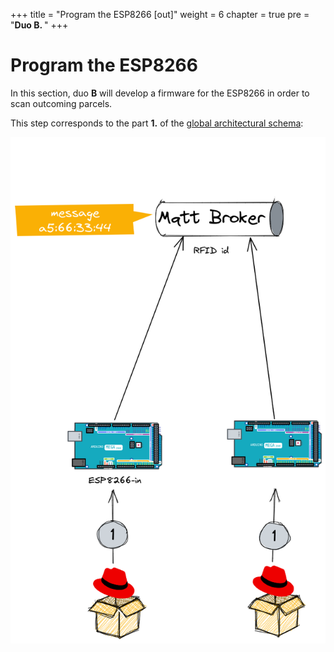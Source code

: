+++
title = "Program the ESP8266 [out]"
weight = 6
chapter = true
pre = "<b>Duo B. </b>"
+++

# Program the ESP8266

In this section, duo **B** will develop a firmware for the ESP8266 in order to scan outcoming parcels.

This step corresponds to the part **1.** of the [global architectural schema](https://rhte-2023-edge-lab.github.io/use-case/architecture/#data-flow):

![Zoom ESP](/images/schema-zoom-esp8266.png)